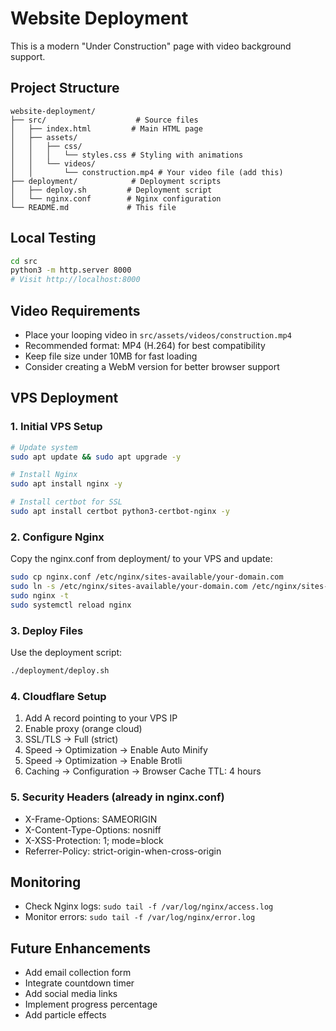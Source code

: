 # Website Deployment

This is a modern "Under Construction" page with video background support.

## Project Structure
```
website-deployment/
├── src/                    # Source files
│   ├── index.html         # Main HTML page
│   ├── assets/
│   │   ├── css/
│   │   │   └── styles.css # Styling with animations
│   │   └── videos/
│   │       └── construction.mp4 # Your video file (add this)
├── deployment/            # Deployment scripts
│   ├── deploy.sh         # Deployment script
│   └── nginx.conf        # Nginx configuration
└── README.md             # This file
```

## Local Testing
```bash
cd src
python3 -m http.server 8000
# Visit http://localhost:8000
```

## Video Requirements
- Place your looping video in `src/assets/videos/construction.mp4`
- Recommended format: MP4 (H.264) for best compatibility
- Keep file size under 10MB for fast loading
- Consider creating a WebM version for better browser support

## VPS Deployment

### 1. Initial VPS Setup
```bash
# Update system
sudo apt update && sudo apt upgrade -y

# Install Nginx
sudo apt install nginx -y

# Install certbot for SSL
sudo apt install certbot python3-certbot-nginx -y
```

### 2. Configure Nginx
Copy the nginx.conf from deployment/ to your VPS and update:
```bash
sudo cp nginx.conf /etc/nginx/sites-available/your-domain.com
sudo ln -s /etc/nginx/sites-available/your-domain.com /etc/nginx/sites-enabled/
sudo nginx -t
sudo systemctl reload nginx
```

### 3. Deploy Files
Use the deployment script:
```bash
./deployment/deploy.sh
```

### 4. Cloudflare Setup
1. Add A record pointing to your VPS IP
2. Enable proxy (orange cloud)
3. SSL/TLS → Full (strict)
4. Speed → Optimization → Enable Auto Minify
5. Speed → Optimization → Enable Brotli
6. Caching → Configuration → Browser Cache TTL: 4 hours

### 5. Security Headers (already in nginx.conf)
- X-Frame-Options: SAMEORIGIN
- X-Content-Type-Options: nosniff
- X-XSS-Protection: 1; mode=block
- Referrer-Policy: strict-origin-when-cross-origin

## Monitoring
- Check Nginx logs: `sudo tail -f /var/log/nginx/access.log`
- Monitor errors: `sudo tail -f /var/log/nginx/error.log`

## Future Enhancements
- Add email collection form
- Integrate countdown timer
- Add social media links
- Implement progress percentage
- Add particle effects